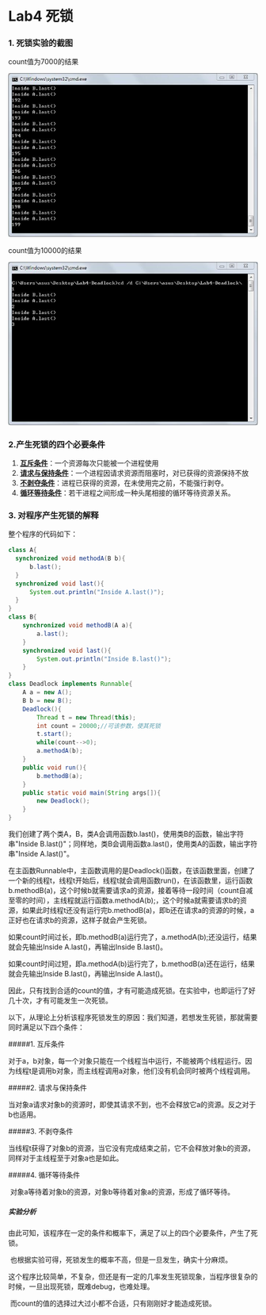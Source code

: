 # Lab4 死锁

### 1. 死锁实验的截图

count值为7000的结果

![](https://raw.githubusercontent.com/junweiHuang45/learngit/master/Lab4/7000.jpg)

count值为10000的结果

![](https://raw.githubusercontent.com/junweiHuang45/learngit/master/Lab4/10000.jpg)

### 2.产生死锁的四个必要条件

1. **<u>互斥条件</u>**：一个资源每次只能被一个进程使用
2. **<u>请求与保持条件</u>**：一个进程因请求资源而阻塞时，对已获得的资源保持不放
3. **<u>不剥夺条件</u>**：进程已获得的资源，在未使用完之前，不能强行剥夺。
4. **<u>循环等待条件</u>**：若干进程之间形成一种头尾相接的循环等待资源关系。

### 3. 对程序产生死锁的解释

整个程序的代码如下：

```java
class A{
  synchronized void methodA(B b){
      b.last();
  }
  synchronized void last(){
      System.out.println("Inside A.last()");
  }
}
class B{
	synchronized void methodB(A a){
		a.last();
	}
	synchronized void last(){
		System.out.println("Inside B.last()");
	}
}
class Deadlock implements Runnable{
	A a = new A();
	B b = new B();
	Deadlock(){
		Thread t = new Thread(this);
		int count = 20000;//可该参数，使其死锁
		t.start();
		while(count-->0);
		a.methodA(b);
	}
	public void run(){
		b.methodB(a);
	}
	public static void main(String args[]){
		new Deadlock();
	}
}
```
​	我们创建了两个类A，B，类A会调用函数b.last()，使用类B的函数，输出字符串"Inside B.last()"；同样地，类B会调用函数a.last()，使用类A的函数，输出字符串"Inside A.last()"。

​	在主函数Runnable中，主函数调用的是Deadlock()函数，在该函数里面，创建了一个新的线程t，线程t开始后，线程t就会调用函数run()，在该函数里，运行函数b.methodB(a)，这个时候b就需要请求a的资源，接着等待一段时间（count自减至零的时间），主线程就运行函数a.methodA(b);，这个时候a就需要请求b的资源，如果此时线程t还没有运行完b.methodB(a)，即b还在请求a的资源的时候，a正好也在请求b的资源，这样子就会产生死锁。

​	如果count时间过长，即b.methodB(a)运行完了，a.methodA(b);还没运行，结果就会先输出Inside A.last()，再输出Inside B.last()。

​	如果count时间过短，即a.methodA(b)运行完了，b.methodB(a)还在运行，结果就会先输出Inside B.last()，再输出Inside A.last()。

​	因此，只有找到合适的count的值，才有可能造成死锁。在实验中，也即运行了好几十次，才有可能发生一次死锁。



​	以下，从理论上分析该程序死锁发生的原因：我们知道，若想发生死锁，那就需要同时满足以下四个条件：

#####1. 互斥条件

​	对于a，b对象，每一个对象只能在一个线程当中运行，不能被两个线程运行。因为线程t是调用b对象，而主线程调用a对象，他们没有机会同时被两个线程调用。

#####2. 请求与保持条件

​	当对象a请求对象b的资源时，即使其请求不到，也不会释放它a的资源。反之对于b也适用。

#####3. 不剥夺条件

​	当线程t获得了对象b的资源，当它没有完成结束之前，它不会释放对象b的资源，同样对于主线程至于对象a也是如此。

#####4. 循环等待条件

​	对象a等待着对象b的资源，对象b等待着对象a的资源，形成了循环等待。



##### 实验分析

​	由此可知，该程序在一定的条件和概率下，满足了以上的四个必要条件，产生了死锁。

​	也根据实验可得，死锁发生的概率不高，但是一旦发生，确实十分麻烦。

​	这个程序比较简单，不复杂，但还是有一定的几率发生死锁现象，当程序很复杂的时候，一旦出现死锁，既难debug，也难处理。

​	而count的值的选择过大过小都不合适，只有刚刚好才能造成死锁。